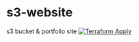 # s3-website
s3 bucket &amp; portfolio site
[![Terraform Apply](https://github.com/youonmyown/s3-website/actions/workflows/terraform.yml/badge.svg)](https://github.com/youonmyown/s3-website/actions/workflows/terraform.yml)
